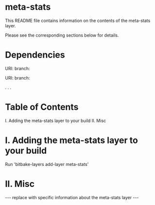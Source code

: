 # meta-stats

This README file contains information on the contents of the meta-stats layer.

Please see the corresponding sections below for details.

Dependencies
============

  URI: <first dependency>
  branch: <branch name>

  URI: <second dependency>
  branch: <branch name>

  .
  .
  .

Table of Contents
=================

  I. Adding the meta-stats layer to your build
 II. Misc


I. Adding the meta-stats layer to your build
=================================================

Run 'bitbake-layers add-layer meta-stats'

II. Misc
========

--- replace with specific information about the meta-stats layer ---
